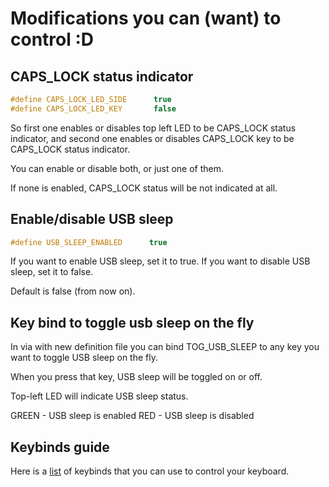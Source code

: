 # Modifications you can (want) to control :D



## CAPS_LOCK status indicator

```c
#define CAPS_LOCK_LED_SIDE      true
#define CAPS_LOCK_LED_KEY       false
```

So first one enables or disables top left LED to be CAPS_LOCK status indicator, and second one enables or disables CAPS_LOCK key to be CAPS_LOCK status indicator.

You can enable or disable both, or just one of them.

If none is enabled, CAPS_LOCK status will be not indicated at all.



## Enable/disable USB sleep


```c
#define USB_SLEEP_ENABLED      true
```


If you want to enable USB sleep, set it to true. If you want to disable USB sleep, set it to false.

Default is false (from now on).

## Key bind to toggle usb sleep on the fly

In via with new definition file you can bind TOG_USB_SLEEP to any key you want to toggle USB sleep on the fly.

When you press that key, USB sleep will be toggled on or off.

Top-left LED will indicate USB sleep status.

GREEN - USB sleep is enabled
RED - USB sleep is disabled

<!-- ## Autocorrection

This feature enabled by default, and it will autocorrect some common mistakes like "teh" to "the" or "dont" to "don't".

Dictionary is located in `nuphy/gem80/ansi/dict.txt` file.

To re-generate header file ater dictionary changes run `qmk generate-autocorrect-data keyboards/nuphy/gem80/ansi/dict.txt` command. (I hope that default keyboard and keymap are set to gem80), otherwise use appropriate -kb -km values.

If you want to disable this feature, set `AUTOCORRECT_ENABLE = no` in `nuphy/gem80/ansu/rules.mk` file. -->




## Keybinds guide


Here is a [list](gem80-guide.md) of keybinds that you can use to control your keyboard.
